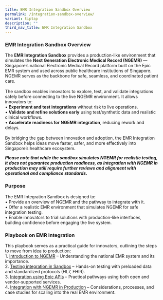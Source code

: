 ```yaml
---
title: EMR Integration Sandbox Overview
permalink: /integration-sandbox-overview/
variant: tiptap
description: ""
third_nav_title: EMR Integration Sandbox
---
```

<h3>EMR Integration Sandbox Overview</h3>
<p>The <strong>EMR Integration Sandbox</strong> provides a production-like
environment that simulates the <strong>Next Generation Electronic Medical Record (NGEMR)</strong> —
Singapore’s national Electronic Medical Record platform built on the Epic
EMR system and used across public healthcare institutions of Singapore.
NGEMR serves as the backbone for safe, seamless, and coordinated patient
care.
<br>
<br>The sandbox enables innovators to explore, test, and validate integrations
safely before connecting to the live NGEMR environment. It allows innovators
to:
<br>• <strong>Experiment and test integrations</strong> without risk to live
operations.
<br>• <strong>Validate and refine solutions early</strong> using test/synthetic
data and realistic clinical workflows.
<br>• <strong>Accelerate readiness for NGEMR integration</strong>, reducing
rework and delays.
<br>
<br>By bridging the gap between innovation and adoption, the EMR Integration
Sandbox helps ideas move faster, safer, and more effectively into Singapore’s
healthcare ecosystem.</p>
<p><strong><em>Please note that while the sandbox simulates NGEMR for realistic testing, it does not guarantee production readiness, as integration with NGEMR in production may still require further reviews and alignment with operational and compliance standards.</em></strong>
</p>
<h3>Purpose</h3>
<p>The EMR Integration Sandbox is designed to:
<br>• Provide an overview of NGEMR and the pathway to integrate with it.
<br>• Offer a realistic EMR environment that simulates NGEMR for safe integration
testing.
<br>• Enable innovators to trial solutions with production-like interfaces,
building confidence before engaging the live system.</p>
<h3>Playbook on EMR integration</h3>
<p>This playbook serves as a practical guide for innovators, outlining the
steps to move from idea to production:
<br>1. <a href="/introduction-to-ngemr/" rel="noopener nofollow" target="_blank">Introduction to NGEMR</a> –
Understanding the national EMR system and its importance.
<br>2. <a href="/testing-integration-in-sandbox/" rel="noopener nofollow" target="_blank">Testing integration in Sandbox</a> –
Hands-on testing with preloaded data and standardized protocols (HL7, FHIR).
<br>3. <a href="/integration-using-epic-apis/" rel="noopener nofollow" target="_blank">Integration using Epic APIs</a> –
Practical pathways using both open and vendor-supported services.
<br>4. <a href="/integration-with-ngemr-in-production/" rel="noopener nofollow" target="_blank">Integration with NGEMR in Production</a> –
Considerations, processes, and case studies for scaling into the real EMR
environment.</p>
<p></p>